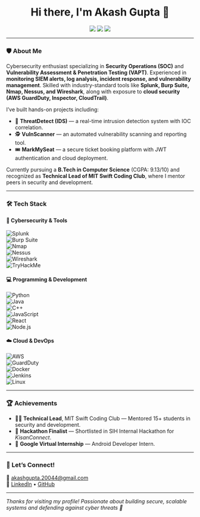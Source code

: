<h1 align="center">Hi there, I'm Akash Gupta 👋</h1>

<p align="center">
  <a href="mailto:akashgupta.20044@gmail.com"><img src="https://img.shields.io/badge/email-%23EA4335.svg?&style=for-the-badge&logo=gmail&logoColor=white" /></a>
  <a href="https://www.linkedin.com/in/akashgupta-cs"><img src="https://img.shields.io/badge/linkedin-%230077B5.svg?&style=for-the-badge&logo=linkedin&logoColor=white" /></a>
  <a href="https://github.com/akashgupta-git"><img src="https://img.shields.io/badge/github-%2312100E.svg?&style=for-the-badge&logo=github&logoColor=white" /></a>
</p>

---

### 🛡️ About Me  
Cybersecurity enthusiast specializing in **Security Operations (SOC)** and **Vulnerability Assessment & Penetration Testing (VAPT)**. Experienced in **monitoring SIEM alerts, log analysis, incident response, and vulnerability management**. Skilled with industry-standard tools like **Splunk, Burp Suite, Nmap, Nessus, and Wireshark**, along with exposure to **cloud security (AWS GuardDuty, Inspector, CloudTrail)**.  

I’ve built hands-on projects including:  
- 🚨 **ThreatDetect (IDS)** — a real-time intrusion detection system with IOC correlation.  
- 🕵️ **VulnScanner** — an automated vulnerability scanning and reporting tool.  
- 🎟️ **MarkMySeat** — a secure ticket booking platform with JWT authentication and cloud deployment.  

Currently pursuing a **B.Tech in Computer Science** (CGPA: 9.13/10) and recognized as **Technical Lead of MIT Swift Coding Club**, where I mentor peers in security and development.  

---

### 🛠️ Tech Stack  

#### 🔐 Cybersecurity & Tools  
![Splunk](https://img.shields.io/badge/-Splunk-000000?style=flat&logo=splunk)  
![Burp Suite](https://img.shields.io/badge/-BurpSuite-FF6F00?style=flat&logo=burpsuite)  
![Nmap](https://img.shields.io/badge/-Nmap-00457C?style=flat)  
![Nessus](https://img.shields.io/badge/-Nessus-00BFFF?style=flat)  
![Wireshark](https://img.shields.io/badge/-Wireshark-1679A7?style=flat&logo=wireshark)  
![TryHackMe](https://img.shields.io/badge/-TryHackMe-212C42?style=flat&logo=tryhackme)  

#### 💻 Programming & Development  
![Python](https://img.shields.io/badge/-Python-3776AB?style=flat&logo=python)  
![Java](https://img.shields.io/badge/-Java-007396?style=flat&logo=java)  
![C++](https://img.shields.io/badge/-C++-00599C?style=flat&logo=cplusplus&logoColor=white)  
![JavaScript](https://img.shields.io/badge/-JavaScript-F7DF1E?style=flat&logo=javascript&logoColor=black)  
![React](https://img.shields.io/badge/-React-61DAFB?style=flat&logo=react)  
![Node.js](https://img.shields.io/badge/-Node.js-339933?style=flat&logo=nodedotjs&logoColor=white)  

#### ☁️ Cloud & DevOps  
![AWS](https://img.shields.io/badge/-AWS-232F3E?style=flat&logo=amazonaws)  
![GuardDuty](https://img.shields.io/badge/-GuardDuty-FF9900?style=flat&logo=amazonaws)  
![Docker](https://img.shields.io/badge/-Docker-2496ED?style=flat&logo=docker)  
![Jenkins](https://img.shields.io/badge/-Jenkins-D24939?style=flat&logo=jenkins&logoColor=white)  
![Linux](https://img.shields.io/badge/-Linux-FCC624?style=flat&logo=linux&logoColor=black)  

---

### 🏆 Achievements  
- 👨‍🏫 **Technical Lead**, MIT Swift Coding Club — Mentored 15+ students in security and development.  
- 🥇 **Hackathon Finalist** — Shortlisted in SIH Internal Hackathon for *KisanConnect*.  
- 📱 **Google Virtual Internship** — Android Developer Intern.  

---

### 🤝 Let’s Connect!  

📧 akashgupta.20044@gmail.com  
🔗 [LinkedIn](https://www.linkedin.com/in/akashgupta-cs) • [GitHub](https://github.com/akashgupta-git)  

---

*Thanks for visiting my profile! Passionate about building secure, scalable systems and defending against cyber threats 🚀*  

